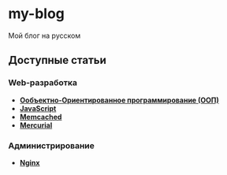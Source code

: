 my-blog
=======

Мой блог на русском

## Доступные статьи
### Web-разработка
* **[Ообъектно-Ориентированное программирование (ООП)](https://github.com/uran1980/my-blog/blob/master/OOP%20-%20ObjectOrientedProgramming/README.md)**
* **[JavaScript](https://github.com/uran1980/my-blog/blob/master/JavaScript/README.md)**
* **[Memcached](https://github.com/uran1980/my-blog/blob/master/Memcached/README.md)**
* **[Mercurial](https://github.com/uran1980/my-blog/blob/master/Mercurial/README.md)**

### Администрирование
* **[Nginx](https://github.com/uran1980/my-blog/blob/master/Nginx/README.md)**
